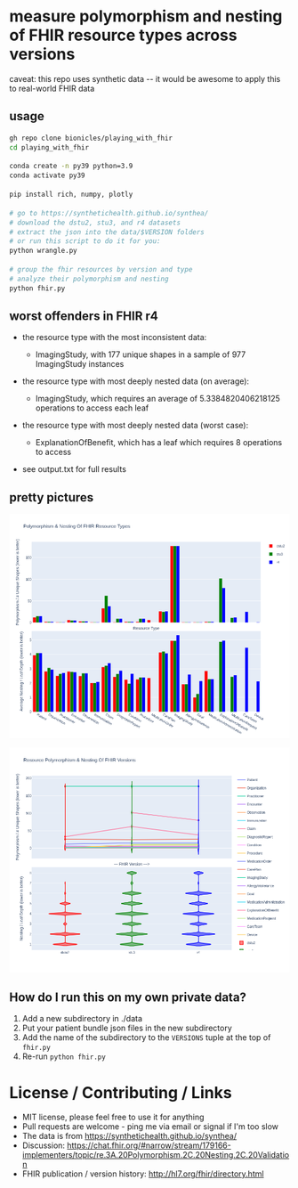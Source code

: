 # measure polymorphism and nesting of FHIR resource types across versions

caveat: this repo uses synthetic data -- it would be awesome to apply this to real-world FHIR data

## usage
```bash
gh repo clone bionicles/playing_with_fhir
cd playing_with_fhir

conda create -n py39 python=3.9
conda activate py39

pip install rich, numpy, plotly

# go to https://synthetichealth.github.io/synthea/
# download the dstu2, stu3, and r4 datasets 
# extract the json into the data/$VERSION folders
# or run this script to do it for you:
python wrangle.py

# group the fhir resources by version and type
# analyze their polymorphism and nesting
python fhir.py
```
## worst offenders in FHIR r4

- the resource type with the most inconsistent data:
    - ImagingStudy, with 177 unique shapes in a sample of 977 ImagingStudy instances

- the resource type with most deeply nested data (on average):
    - ImagingStudy, which requires an average of 5.3384820406218125 operations to access each leaf

- the resource type with most deeply nested data (worst case):
    - ExplanationOfBenefit, which has a leaf which requires 8 operations to access

- see output.txt for full results

## pretty pictures

![Polymorphism & Nesting By Resource Type](by_resource_type.png)

![Polymorphism & Nesting By Version](by_fhir_version.png)

## How do I run this on my own private data?

1. Add a new subdirectory in ./data 
1. Put your patient bundle json files in the new subdirectory
1. Add the name of the subdirectory to the `VERSIONS` tuple at the top of `fhir.py`
1. Re-run `python fhir.py`

# License / Contributing / Links

- MIT license, please feel free to use it for anything
- Pull requests are welcome - ping me via email or signal if I'm too slow
- The data is from https://synthetichealth.github.io/synthea/
- Discussion: https://chat.fhir.org/#narrow/stream/179166-implementers/topic/re.3A.20Polymorphism.2C.20Nesting.2C.20Validation
- FHIR publication / version history: http://hl7.org/fhir/directory.html


